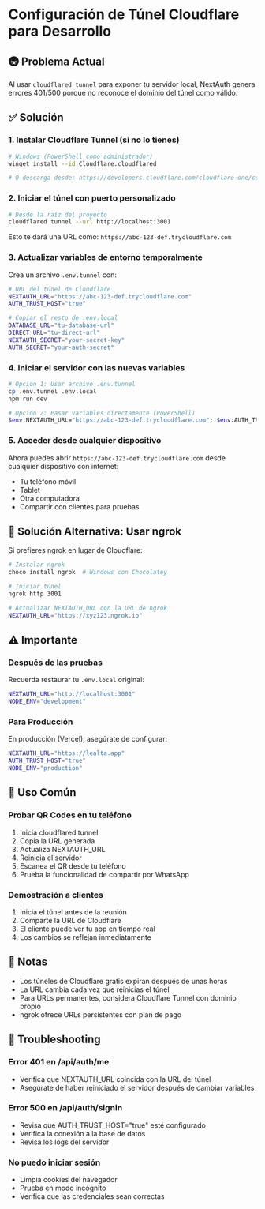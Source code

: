 # Configuración de Túnel Cloudflare para Desarrollo

## 🚇 Problema Actual
Al usar `cloudflared tunnel` para exponer tu servidor local, NextAuth genera errores 401/500 porque no reconoce el dominio del túnel como válido.

## ✅ Solución

### 1. Instalar Cloudflare Tunnel (si no lo tienes)
```bash
# Windows (PowerShell como administrador)
winget install --id Cloudflare.cloudflared

# O descarga desde: https://developers.cloudflare.com/cloudflare-one/connections/connect-apps/install-and-setup/installation/
```

### 2. Iniciar el túnel con puerto personalizado
```bash
# Desde la raíz del proyecto
cloudflared tunnel --url http://localhost:3001
```

Esto te dará una URL como: `https://abc-123-def.trycloudflare.com`

### 3. Actualizar variables de entorno temporalmente

Crea un archivo `.env.tunnel` con:
```bash
# URL del túnel de Cloudflare
NEXTAUTH_URL="https://abc-123-def.trycloudflare.com"
AUTH_TRUST_HOST="true"

# Copiar el resto de .env.local
DATABASE_URL="tu-database-url"
DIRECT_URL="tu-direct-url"
NEXTAUTH_SECRET="your-secret-key"
AUTH_SECRET="your-auth-secret"
```

### 4. Iniciar el servidor con las nuevas variables
```bash
# Opción 1: Usar archivo .env.tunnel
cp .env.tunnel .env.local
npm run dev

# Opción 2: Pasar variables directamente (PowerShell)
$env:NEXTAUTH_URL="https://abc-123-def.trycloudflare.com"; $env:AUTH_TRUST_HOST="true"; npm run dev
```

### 5. Acceder desde cualquier dispositivo
Ahora puedes abrir `https://abc-123-def.trycloudflare.com` desde cualquier dispositivo con internet:
- Tu teléfono móvil
- Tablet
- Otra computadora
- Compartir con clientes para pruebas

## 🔧 Solución Alternativa: Usar ngrok

Si prefieres ngrok en lugar de Cloudflare:

```bash
# Instalar ngrok
choco install ngrok  # Windows con Chocolatey

# Iniciar túnel
ngrok http 3001

# Actualizar NEXTAUTH_URL con la URL de ngrok
NEXTAUTH_URL="https://xyz123.ngrok.io"
```

## ⚠️ Importante

### Después de las pruebas
Recuerda restaurar tu `.env.local` original:
```bash
NEXTAUTH_URL="http://localhost:3001"
NODE_ENV="development"
```

### Para Producción
En producción (Vercel), asegúrate de configurar:
```bash
NEXTAUTH_URL="https://lealta.app"
AUTH_TRUST_HOST="true"
NODE_ENV="production"
```

## 🎯 Uso Común

### Probar QR Codes en tu teléfono
1. Inicia cloudflared tunnel
2. Copia la URL generada
3. Actualiza NEXTAUTH_URL
4. Reinicia el servidor
5. Escanea el QR desde tu teléfono
6. Prueba la funcionalidad de compartir por WhatsApp

### Demostración a clientes
1. Inicia el túnel antes de la reunión
2. Comparte la URL de Cloudflare
3. El cliente puede ver tu app en tiempo real
4. Los cambios se reflejan inmediatamente

## 📝 Notas

- Los túneles de Cloudflare gratis expiran después de unas horas
- La URL cambia cada vez que reinicias el túnel
- Para URLs permanentes, considera Cloudflare Tunnel con dominio propio
- ngrok ofrece URLs persistentes con plan de pago

## 🐛 Troubleshooting

### Error 401 en /api/auth/me
- Verifica que NEXTAUTH_URL coincida con la URL del túnel
- Asegúrate de haber reiniciado el servidor después de cambiar variables

### Error 500 en /api/auth/signin
- Revisa que AUTH_TRUST_HOST="true" esté configurado
- Verifica la conexión a la base de datos
- Revisa los logs del servidor

### No puedo iniciar sesión
- Limpia cookies del navegador
- Prueba en modo incógnito
- Verifica que las credenciales sean correctas
